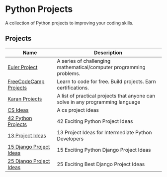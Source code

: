 # Python Projects

A collection of Python projects to improving your coding skills.

## Projects

| Name                                                                                           | Description                                                                    |
| -----------------------------------------------------------------------------------------------| -------------------------------------------------------------------------------|
| [Euler Project](https://projecteuler.net)                                                      | A series of challenging mathematical/computer programming problems.            |
| [FreeCodeCamp Projects](https://www.freecodecamp.org/learn)                                    | Learn to code for free. Build projects. Earn certifications.                   |
| [Karan Projects](https://github.com/karan/Projects)                                            | A list of practical projects that anyone can solve in any programming language |
| [CS Ideas](https://www.lovelycoding.org/computer-science-project-ideas-for-final-year/)        | A cs project ideas                                                             |
| [42 Python Projects](https://www.upgrad.com/blog/python-projects-ideas-topics-beginners/)      | 42 Exciting Python Project Ideas                                               |
| [13 Project Ideas](https://realpython.com/intermediate-python-project-ideas/)                  | 13 Project Ideas for Intermediate Python Developers                            |
| [15 Django Project Ideas ](https://www.upgrad.com/blog/python-django-project-ideas-beginners/) | 15 Exciting Python Django Project Ideas                                        |
| [25 Django Project Ideas](https://www.upgrad.com/blog/django-project-ideas-topics-beginners/)  | 25 Exciting Best Django Project Ideas                                          |
